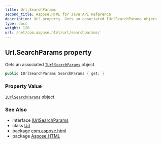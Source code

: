 ```yaml
---
title: Url.SearchParams
second_title: Aspose.HTML for Java API Reference
description: Url property. Gets an associated IUrlSearchParams object
type: docs
weight: 120
url: /net/com.aspose.html/url/searchparams/
---
```

## Url.SearchParams property

Gets an associated [`IUrlSearchParams`](../../iurlsearchparams/) object.

```java
public IUrlSearchParams SearchParams { get; }
```

### Property Value

[`IUrlSearchParams`](../../iurlsearchparams/) object.

### See Also

* interface [IUrlSearchParams](../../iurlsearchparams/)
* class [Url](../)
* package [com.aspose.html](../../url/)
* package [Aspose.HTML](../../../)

